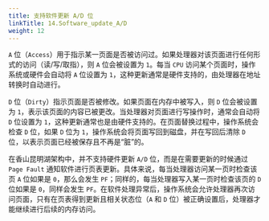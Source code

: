 ```yaml
---
title: 支持软件更新 A/D 位
linkTitle: 14.Software_update_A/D
weight: 12
---
```


`A` 位（`Access`）用于指示某一页面是否被访问过。如果处理器对该页面进行任何形式的访问（读/写/取指），则 `A` 位会被设置为 `1`。每当 `CPU` 访问某个页面时，操作系统或硬件会自动将 `A` 位设置为 `1`，这种更新通常是硬件支持的，由处理器在地址转换时自动进行。

`D` 位（`Dirty`）指示页面是否被修改。如果页面在内存中被写入，则 `D` 位会被设置为 `1`，表示该页面的内容已被更改。当处理器对页面进行写操作时，通常会自动将 `D` 位设置为 `1`，这种更新通常也是由硬件支持的。在页面替换过程中，操作系统会检查 `D` 位，如果 `D` 位为 `1`，操作系统会将页面写回到磁盘，并在写回后清除 `D` 位，以表示页面已经被保存且不再是“脏”的。

在香山昆明湖架构中，并不支持硬件更新 `A/D` 位，而是在需要更新的时候通过 `Page Fault` 通知软件进行页表更新。具体来说，每当处理器访问某一页时检查该页 `A` 位如果是 `0`，那么会发生 `PF`；同样的，每当处理器写入某一页时检查该页的 `D` 位如果是 `0`，同样会发生 `PF`。在软件处理异常后，操作系统会允许处理器再次访问页面，只有在页表得到更新且相关状态位（`A` 和 `D` 位）被正确设置后，处理器才能继续进行后续的内存访问。